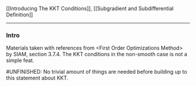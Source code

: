 [[Introducing The KKT Conditions]], 
[[Subgradient and Subdifferential Definition]]

---
### Intro

Materials taken with references from \<First Order Optimizations Method\> by SIAM, section 3.7.4. The KKT conditions in the non-smooth case is not a simple feat. 

#UNFINISHED: No trivial amount of things are needed before building up to this statement about KKT. 



